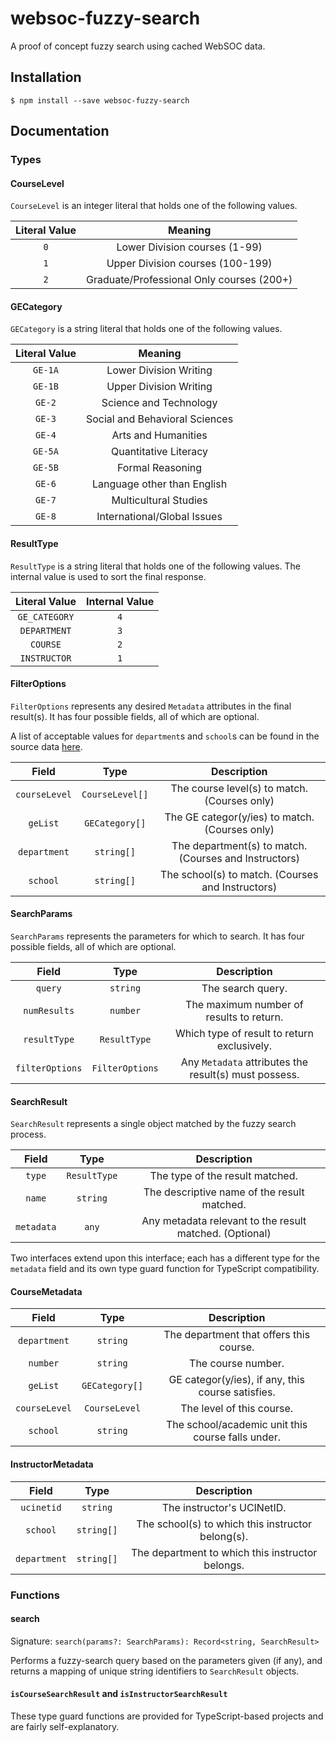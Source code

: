 # websoc-fuzzy-search

A proof of concept fuzzy search using cached WebSOC data.

## Installation

`$ npm install --save websoc-fuzzy-search`

## Documentation

### Types

#### CourseLevel

`CourseLevel` is an integer literal that holds one of the following values.

| Literal Value |                  Meaning                  |
|:-------------:|:-----------------------------------------:|
|      `0`      |       Lower Division courses (1-99)       |
|      `1`      |     Upper Division courses (100-199)      |
|      `2`      | Graduate/Professional Only courses (200+) |

#### GECategory

`GECategory` is a string literal that holds one of the following values.

| Literal Value |            Meaning             |
|:-------------:|:------------------------------:|
|    `GE-1A`    |     Lower Division Writing     |
|    `GE-1B`    |     Upper Division Writing     |
|    `GE-2`     |     Science and Technology     |
|    `GE-3`     | Social and Behavioral Sciences |
|    `GE-4`     |      Arts and Humanities       |
|    `GE-5A`    |     Quantitative Literacy      |
|    `GE-5B`    |        Formal Reasoning        |
|    `GE-6`     |  Language other than English   |
|    `GE-7`     |     Multicultural Studies      |
|    `GE-8`     |  International/Global Issues   |

#### ResultType

`ResultType` is a string literal that holds one of the following values. The internal value is used to sort the final
response.

| Literal Value | Internal Value |
|:-------------:|:--------------:|
| `GE_CATEGORY` |      `4`       |
| `DEPARTMENT`  |      `3`       |
|   `COURSE`    |      `2`       |
| `INSTRUCTOR`  |      `1`       |

#### FilterOptions

`FilterOptions` represents any desired `Metadata` attributes in the final result(s). It has four possible fields, all of
which are optional.

A list of acceptable values for `department`s and `school`s can be found in the source data
[here](https://github.com/icssc/wfs-scripts/tree/main/sources).

|     Field     |      Type       |                      Description                      |
|:-------------:|:---------------:|:-----------------------------------------------------:|
| `courseLevel` | `CourseLevel[]` |     The course level(s) to match. (Courses only)      |
|   `geList`    | `GECategory[]`  |    The GE categor(y/ies) to match. (Courses only)     |
| `department`  |   `string[]`    | The department(s) to match. (Courses and Instructors) |
|   `school`    |   `string[]`    |   The school(s) to match. (Courses and Instructors)   |

#### SearchParams

`SearchParams` represents the parameters for which to search. It has four possible fields, all of which are optional.

|      Field      |      Type       |                      Description                      |
|:---------------:|:---------------:|:-----------------------------------------------------:|
|     `query`     |    `string`     |                   The search query.                   |
|  `numResults`   |    `number`     |       The maximum number of results to return.        |
|  `resultType`   |  `ResultType`   |      Which type of result to return exclusively.      |
| `filterOptions` | `FilterOptions` | Any `Metadata` attributes the result(s) must possess. |

#### SearchResult

`SearchResult` represents a single object matched by the fuzzy search process.

|   Field    |     Type     |                       Description                       |
|:----------:|:------------:|:-------------------------------------------------------:|
|   `type`   | `ResultType` |             The type of the result matched.             |
|   `name`   |   `string`   |       The descriptive name of the result matched.       |
| `metadata` |    `any`     | Any metadata relevant to the result matched. (Optional) |

Two interfaces extend upon this interface; each has a different type for the `metadata` field and its own type guard 
function for TypeScript compatibility.

#### CourseMetadata

|     Field     |      Type      |                    Description                    |
|:-------------:|:--------------:|:-------------------------------------------------:|
| `department`  |    `string`    |      The department that offers this course.      |
|   `number`    |    `string`    |                The course number.                 |
|   `geList`    | `GECategory[]` | GE categor(y/ies), if any, this course satisfies. |
| `courseLevel` | `CourseLevel`  |             The level of this course.             |
|   `school`    |    `string`    | The school/academic unit this course falls under. |

#### InstructorMetadata

|    Field     |    Type    |                    Description                    |
|:------------:|:----------:|:-------------------------------------------------:|
|  `ucinetid`  |  `string`  |            The instructor's UCINetID.             |
|   `school`   | `string[]` | The school(s) to which this instructor belong(s). |
| `department` | `string[]` | The department to which this instructor belongs.  |

### Functions

#### search

Signature: `search(params?: SearchParams): Record<string, SearchResult>`

Performs a fuzzy-search query based on the parameters given (if any), and returns a mapping of unique string
identifiers to `SearchResult` objects.

#### `isCourseSearchResult` and `isInstructorSearchResult`

These type guard functions are provided for TypeScript-based projects and are fairly self-explanatory.
